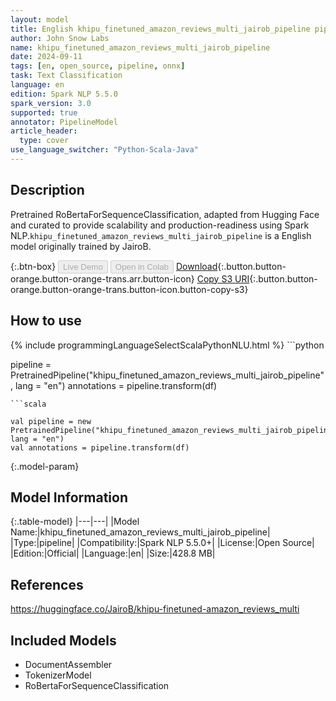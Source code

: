 ```yaml
---
layout: model
title: English khipu_finetuned_amazon_reviews_multi_jairob_pipeline pipeline RoBertaForSequenceClassification from JairoB
author: John Snow Labs
name: khipu_finetuned_amazon_reviews_multi_jairob_pipeline
date: 2024-09-11
tags: [en, open_source, pipeline, onnx]
task: Text Classification
language: en
edition: Spark NLP 5.5.0
spark_version: 3.0
supported: true
annotator: PipelineModel
article_header:
  type: cover
use_language_switcher: "Python-Scala-Java"
---
```


## Description

Pretrained RoBertaForSequenceClassification, adapted from Hugging Face and curated to provide scalability and production-readiness using Spark NLP.`khipu_finetuned_amazon_reviews_multi_jairob_pipeline` is a English model originally trained by JairoB.

{:.btn-box}
<button class="button button-orange" disabled>Live Demo</button>
<button class="button button-orange" disabled>Open in Colab</button>
[Download](https://s3.amazonaws.com/auxdata.johnsnowlabs.com/public/models/khipu_finetuned_amazon_reviews_multi_jairob_pipeline_en_5.5.0_3.0_1726072161829.zip){:.button.button-orange.button-orange-trans.arr.button-icon}
[Copy S3 URI](s3://auxdata.johnsnowlabs.com/public/models/khipu_finetuned_amazon_reviews_multi_jairob_pipeline_en_5.5.0_3.0_1726072161829.zip){:.button.button-orange.button-orange-trans.button-icon.button-copy-s3}

## How to use



<div class="tabs-box" markdown="1">
{% include programmingLanguageSelectScalaPythonNLU.html %}
```python

pipeline = PretrainedPipeline("khipu_finetuned_amazon_reviews_multi_jairob_pipeline", lang = "en")
annotations =  pipeline.transform(df)   

```
```scala

val pipeline = new PretrainedPipeline("khipu_finetuned_amazon_reviews_multi_jairob_pipeline", lang = "en")
val annotations = pipeline.transform(df)

```
</div>

{:.model-param}
## Model Information

{:.table-model}
|---|---|
|Model Name:|khipu_finetuned_amazon_reviews_multi_jairob_pipeline|
|Type:|pipeline|
|Compatibility:|Spark NLP 5.5.0+|
|License:|Open Source|
|Edition:|Official|
|Language:|en|
|Size:|428.8 MB|

## References

https://huggingface.co/JairoB/khipu-finetuned-amazon_reviews_multi

## Included Models

- DocumentAssembler
- TokenizerModel
- RoBertaForSequenceClassification